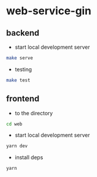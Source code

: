# web-service-gin
## backend
- start local development server
```bash
make serve
```

- testing
```bash
make test
```

## frontend
- to the directory
```bash
cd web
```
- start local development server
```bash
yarn dev
```

- install deps
```bash
yarn
```
